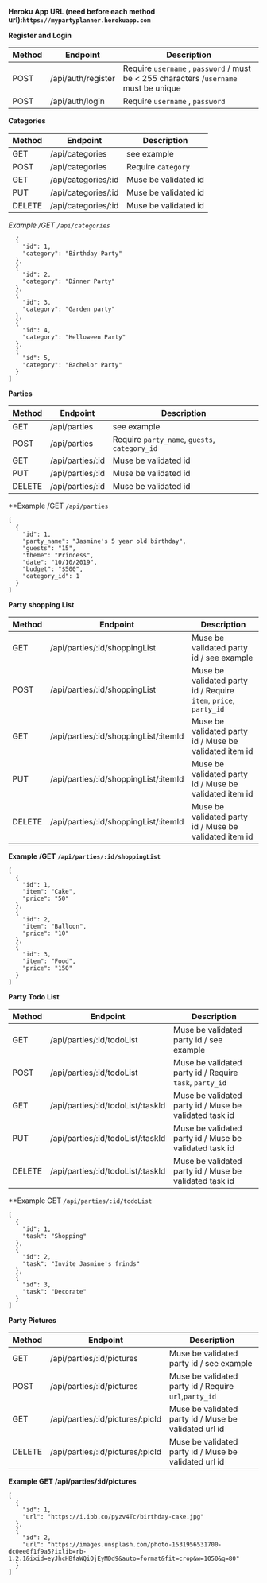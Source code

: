 
**Heroku App URL (need before each method url):`https://mypartyplanner.herokuapp.com`**

**Register and Login**


| Method | Endpoint             | Description 
|--------|----------------------|--------------------------------------------------------------------------------------|
| POST   | /api/auth/register        |    Require `username` , `password`  / must be < 255 characters /`username` must be unique                                                                                                                      |
| POST   | /api/auth/login           | Require `username` , `password`  |



**Categories**

| Method | Endpoint             | Description 
|--------|----------------------|--------------------------------------------------------------------------------------|           
| GET   | /api/categories        | see example|
| POST  | /api/categories        | Require `category`  |
| GET   | /api/categories/:id    | Muse be validated id  |
| PUT   | /api/categories/:id    | Muse be validated id  |
| DELETE| /api/categories/:id    | Muse be validated id  |



*Example /GET `/api/categories`*
```[
  {
    "id": 1,
    "category": "Birthday Party"
  },
  {
    "id": 2,
    "category": "Dinner Party"
  },
  {
    "id": 3,
    "category": "Garden party"
  },
  {
    "id": 4,
    "category": "Helloween Party"
  },
  {
    "id": 5,
    "category": "Bachelor Party"
  }
]
```

**Parties**

| Method | Endpoint             | Description 
|--------|----------------------|--------------------------------------------------------------------------------------|               
| GET   | /api/parties        |    see example   |
| POST   | /api/parties           | Require `party_name`, `guests`, `category_id`   |
| GET   | /api/parties/:id           | Muse be validated id  |
| PUT   | /api/parties/:id           | Muse be validated id  |
| DELETE| /api/parties/:id           | Muse be validated id  |

**Example /GET `/api/parties`
```
[
  {
    "id": 1,
    "party_name": "Jasmine's 5 year old birthday",
    "guests": "15",
    "theme": "Princess",
    "date": "10/10/2019",
    "budget": "$500",
    "category_id": 1
  }
]
```


**Party shopping List**

| Method | Endpoint             | Description 
|--------|----------------------|--------------------------------------------------------------------------------------|
| GET   | /api/parties/:id/shoppingList           | Muse be validated party id / see example |
| POST   | /api/parties/:id/shoppingList           | Muse be validated party id / Require `item`, `price`, `party_id` |
| GET   | /api/parties/:id/shoppingList/:itemId           | Muse be validated party id / Muse be validated item id |
| PUT   | /api/parties/:id/shoppingList/:itemId           | Muse be validated party id / Muse be validated item id |
| DELETE   | /api/parties/:id/shoppingList/:itemId           | Muse be validated party id / Muse be validated item id |

**Example /GET `/api/parties/:id/shoppingList`**
```
[
  {
    "id": 1,
    "item": "Cake",
    "price": "50"
  },
  {
    "id": 2,
    "item": "Balloon",
    "price": "10"
  },
  {
    "id": 3,
    "item": "Food",
    "price": "150"
  }
]
```

**Party Todo List**

| Method | Endpoint             | Description   
|--------|----------------------|--------------------------------------------------------------------------------------|
| GET   | /api/parties/:id/todoList           | Muse be validated party id / see example |
| POST   | /api/parties/:id/todoList           | Muse be validated party id / Require `task`, `party_id` |
| GET   | /api/parties/:id/todoList/:taskId           | Muse be validated party id / Muse be validated task id |
| PUT   | /api/parties/:id/todoList/:taskId           | Muse be validated party id / Muse be validated task id |
| DELETE   | /api/parties/:id/todoList/:taskId           | Muse be validated party id / Muse be validated task id |

**Example GET `/api/parties/:id/todoList`
```
[
  {
    "id": 1,
    "task": "Shopping"
  },
  {
    "id": 2,
    "task": "Invite Jasmine's frinds"
  },
  {
    "id": 3,
    "task": "Decorate"
  }
]
```


**Party Pictures**

| Method | Endpoint             | Description 
|--------|----------------------|--------------------------------------------------------------------------------------|
| GET   | /api/parties/:id/pictures           | Muse be validated party id / see example |
| POST   | /api/parties/:id/pictures          | Muse be validated party id / Require `url`,`party_id` |
| GET   | /api/parties/:id/pictures/:picId           | Muse be validated party id / Muse be validated url id |
| DELETE   | /api/parties/:id/pictures/:picId           | Muse be validated party id / Muse be validated url id |

**Example GET /api/parties/:id/pictures**
```
[
  {
    "id": 1,
    "url": "https://i.ibb.co/pyzv4Tc/birthday-cake.jpg"
  },
  {
    "id": 2,
    "url": "https://images.unsplash.com/photo-1531956531700-dc0ee0f1f9a5?ixlib=rb-1.2.1&ixid=eyJhcHBfaWQiOjEyMDd9&auto=format&fit=crop&w=1050&q=80"
  }
]
```
